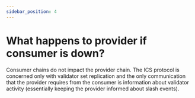 ```yaml
---
sidebar_position: 4
---
```


# What happens to provider if consumer is down?

Consumer chains do not impact the provider chain.
The ICS protocol is concerned only with validator set replication and the only communication that the provider requires from the consumer is information about validator activity (essentially keeping the provider informed about slash events).

